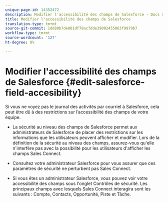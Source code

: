 ```yaml
---
unique-page-id: 14352472
description: Modifier l'accessibilité des champs de Salesforce - Docs marketing - Documentation du produit
title: Modifier l'accessibilité des champs de Salesforce
translation-type: tm+mt
source-git-commit: 1dd80b7de801df78ac7dde39002455063f9979b7
workflow-type: tm+mt
source-wordcount: '127'
ht-degree: 0%

---
```



# Modifier l&#39;accessibilité des champs de Salesforce {#edit-salesforce-field-accesibility}

Si vous ne voyez pas le journal des activités par courriel à Salesforce, cela peut être dû à des restrictions sur l’accessibilité des champs de votre équipe.

* La sécurité au niveau des champs de Salesforce permet aux administrateurs de Salesforce de placer des restrictions sur les informations que les utilisateurs peuvent afficher et modifier. Lors de la définition de la sécurité au niveau des champs, assurez-vous qu&#39;elle n&#39;interfère pas avec la possibilité pour les utilisateurs d&#39;afficher les champs Sales Connect.

* Consultez votre administrateur Salesforce pour vous assurer que ces paramètres de sécurité ne perturbent pas Sales Connect.

* Si vous êtes un administrateur Salesforce, vous pouvez voir votre accessibilité des champs sous l&#39;onglet Contrôles de sécurité. Les principaux champs avec lesquels Sales Connect interagira sont les suivants : Compte, Contacts, Opportunité, Piste et Tâche.
